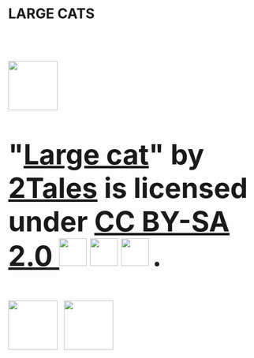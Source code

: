 <html>
<body>
<h1> <b>LARGE CATS<b> <h1>
<img src=https://live.staticflickr.com/3520/3703992355_7628e5a0e3_b.jpg width= "100" height= "100">
<br>
<p class="attribution">"<a target="_blank" rel="noopener noreferrer" href="https://www.flickr.com/photos/30013969@N03/3703992355">Large cat</a>" by <a target="_blank" rel="noopener noreferrer" href="https://www.flickr.com/photos/30013969@N03">2Tales</a> is licensed under <a target="_blank" rel="noopener noreferrer" href="https://creativecommons.org/licenses/by-sa/2.0/?ref=openverse">CC BY-SA 2.0 <img src="https://mirrors.creativecommons.org/presskit/icons/cc.svg" style="height: 1em; margin-right: 0.125em; display: inline;"></img><img src="https://mirrors.creativecommons.org/presskit/icons/by.svg" style="height: 1em; margin-right: 0.125em; display: inline;"></img><img src="https://mirrors.creativecommons.org/presskit/icons/sa.svg" style="height: 1em; margin-right: 0.125em; display: inline;"></img></a>. </p>
<img src=https://tile.loc.gov/storage-services/service/pnp/hec/29900/29920v.jpg#h=736&w=1024 width= "100" height= "100">
<img src=https://tile.loc.gov/storage-services/service/pnp/ppmsca/36500/36542v.jpg#h=855&w=1024 width= "100" height= "100">
</body>
</html>
